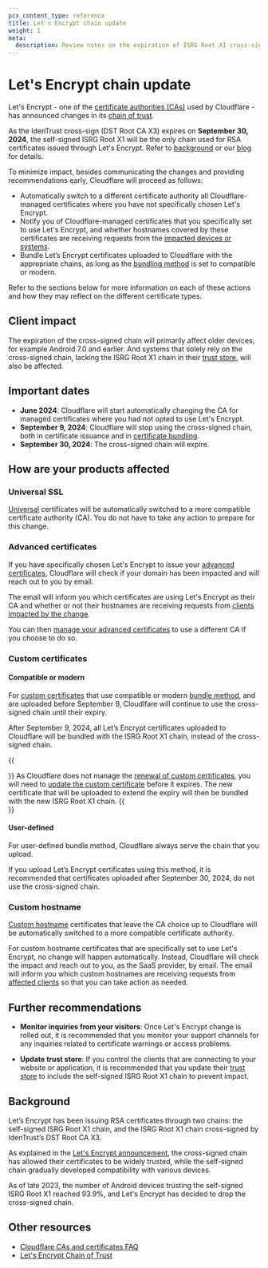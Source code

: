```yaml
---
pcx_content_type: reference
title: Let's Encrypt chain update
weight: 1
meta:
  description: Review notes on the expiration of ISRG Root X1 cross-signed with DST Root CA X3, and how it may affect Cloudflare customers that use Let’s Encrypt.
---
```


# Let's Encrypt chain update

Let's Encrypt - one of the [certificate authorities (CAs)](/ssl/reference/certificate-authorities/) used by Cloudflare - has announced changes in its [chain of trust](/ssl/concepts/#chain-of-trust).

As the IdenTrust cross-sign (DST Root CA X3) expires on **September 30, 2024**, the self-signed ISRG Root X1 will be the only chain used for RSA certificates issued through Let's Encrypt. Refer to [background](#background) or our [blog](https://blog.cloudflare.com/shortening-lets-encrypt-change-of-trust-no-impact-to-cloudflare-customers) for details.

To minimize impact, besides communicating the changes and providing recommendations early, Cloudflare will proceed as follows:

* Automatically switch to a different certificate authority all Cloudflare-managed certificates where you have not specifically chosen Let's Encrypt.
* Notify you of Cloudflare-managed certificates that you specifically set to use Let's Encrypt, and whether hostnames covered by these certificates are receiving requests from the [impacted devices or systems](#impact).
* Bundle Let’s Encrypt certificates uploaded to Cloudflare with the appropriate chains, as long as the [bundling method](/ssl/edge-certificates/custom-certificates/bundling-methodologies/) is set to compatible or modern.

Refer to the sections below for more information on each of these actions and how they may reflect on the different certificate types.

## Client impact

The expiration of the cross-signed chain will primarily affect older devices, for example Android 7.0 and earlier. And systems that solely rely on the cross-signed chain, lacking the ISRG Root X1 chain in their [trust store](/ssl/concepts/#trust-store), will also be affected.

## Important dates

- **June 2024**: Cloudflare will start automatically changing the CA for managed certificates where you had not opted to use Let's Encrypt.
- **September 9, 2024**: Cloudflare will stop using the cross-signed chain, both in certificate issuance and in [certificate bundling](#changes-to-custom-certificates).
- **September 30, 2024**: The cross-signed chain will expire.

## How are your products affected

### Universal SSL

[Universal](/ssl/edge-certificates/universal-ssl/) certificates will be automatically switched to a more compatible certificate authority (CA). You do not have to take any action to prepare for this change.

### Advanced certificates

If you have specifically chosen Let's Encrypt to issue your [advanced certificates](/ssl/edge-certificates/advanced-certificate-manager/), Cloudflare will check if your domain has been impacted and will reach out to you by email.

The email will inform you which certificates are using Let's Encrypt as their CA and whether or not their hostnames are receiving requests from [clients impacted by the change](#client-impact).

You can then [manage your advanced certificates](/ssl/edge-certificates/advanced-certificate-manager/manage-certificates/) to use a different CA if you choose to do so.

### Custom certificates

#### Compatible or modern

For [custom certificates](/ssl/edge-certificates/custom-certificates/) that use compatible or modern [bundle method](/ssl/edge-certificates/custom-certificates/bundling-methodologies/), and are uploaded before September 9, Cloudlfare will continue to use the cross-signed chain until their expiry.

After September 9, 2024, all Let’s Encrypt certificates uploaded to Cloudflare will be bundled with the ISRG Root X1 chain, instead of the cross-signed chain.

{{<Aside type="warning">}}
As Cloudflare does not manage the [renewal of custom certificates](/ssl/edge-certificates/custom-certificates/renewing/), you will need to [update the custom certificate](/ssl/edge-certificates/custom-certificates/uploading/#update-an-existing-custom-certificate) before it expires. The new certificate that will be uploaded to extend the expiry will then be bundled with the new ISRG Root X1 chain.
{{</Aside>}}

#### User-defined

For user-defined bundle method, Cloudflare always serve the chain that you upload.

If you upload Let’s Encrypt certificates using this method, it is recommended that certificates uploaded after September 30, 2024, do not use the cross-signed chain.

### Custom hostname

[Custom hostname](/cloudflare-for-platforms/cloudflare-for-saas/security/certificate-management/) certificates that leave the CA choice up to Cloudflare will be automatically switched to a more compatible certificate authority.

For custom hostname certificates that are specifically set to use Let's Encrypt, no change will happen automatically. Instead, Cloudflare will check the impact and reach out to you, as the SaaS provider, by email. The email will inform you which custom hostnames are receiving requests from [affected clients](#client-impact) so that you can take action as needed.

## Further recommendations

- **Monitor inquiries from your visitors**: Once Let's Encrypt change is rolled out, it is recommended that you monitor your support channels for any inquiries related to certificate warnings or access problems.

- **Update trust store**: If you control the clients that are connecting to your website or application, it is recommended that you update their [trust store](/ssl/concepts/#trust-store) to include the self-signed ISRG Root X1 chain to prevent impact.

## Background

Let’s Encrypt has been issuing RSA certificates through two chains: the self-signed ISRG Root X1 chain, and the ISRG Root X1 chain cross-signed by IdenTrust’s DST Root CA X3.

As explained in the [Let's Encrypt announcement](https://letsencrypt.org/2023/07/10/cross-sign-expiration), the cross-signed chain has allowed their certificates to be widely trusted, while the self-signed chain gradually developed compatibility with various devices.

As of late 2023, the number of Android devices trusting the self-signed ISRG Root X1 reached 93.9%, and Let's Encrypt has decided to drop the cross-signed chain.

## Other resources

- [Cloudflare CAs and certificates FAQ](/ssl/edge-certificates/troubleshooting/ca-faq/)
- [Let's Encrypt Chain of Trust](https://letsencrypt.org/certificates/)
